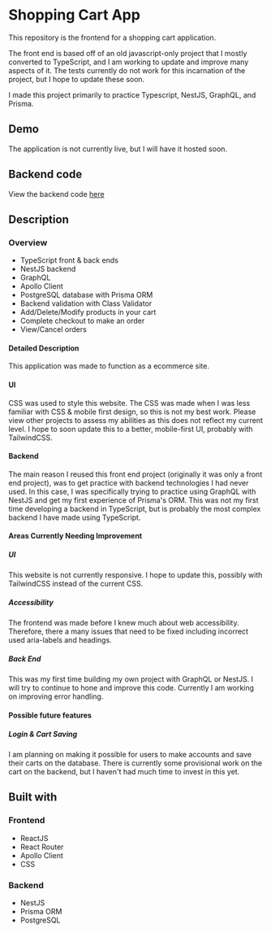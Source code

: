 # Shopping Cart App

This repository is the frontend for a shopping cart application.

The front end is based off of an old javascript-only project that I mostly converted to TypeScript, and I am working to update and improve many aspects of it. The tests currently do not work for this incarnation of the project, but I hope to update these soon.

I made this project primarily to practice Typescript, NestJS, GraphQL, and Prisma.

## Demo

The application is not currently live, but I will have it hosted soon.

## Backend code

View the backend code [here](https://github.com/Stillwell-C/shoppingCartAPI)

## Description

### Overview

- TypeScript front & back ends
- NestJS backend
- GraphQL
- Apollo Client
- PostgreSQL database with Prisma ORM
- Backend validation with Class Validator
- Add/Delete/Modify products in your cart
- Complete checkout to make an order
- View/Cancel orders

#### Detailed Description

This application was made to function as a ecommerce site.

#### UI

CSS was used to style this website. The CSS was made when I was less familiar with CSS & mobile first design, so this is not my best work. Please view other projects to assess my abilities as this does not reflect my current level. I hope to soon update this to a better, mobile-first UI, probably with TailwindCSS.

#### Backend

The main reason I reused this front end project (originally it was only a front end project), was to get practice with backend technologies I had never used. In this case, I was specifically trying to practice using GraphQL with NestJS and get my first experience of Prisma's ORM. This was not my first time developing a backend in TypeScript, but is probably the most complex backend I have made using TypeScript.

#### Areas Currently Needing Improvement

##### UI

This website is not currently responsive. I hope to update this, possibly with TailwindCSS instead of the current CSS.

##### Accessibility

The frontend was made before I knew much about web accessibility. Therefore, there a many issues that need to be fixed including incorrect used aria-labels and headings.

##### Back End

This was my first time building my own project with GraphQL or NestJS. I will try to continue to hone and improve this code. Currently I am working on improving error handling.

#### Possible future features

##### Login & Cart Saving

I am planning on making it possible for users to make accounts and save their carts on the database. There is currently some provisional work on the cart on the backend, but I haven't had much time to invest in this yet.

## Built with

### Frontend

- ReactJS
- React Router
- Apollo Client
- CSS

### Backend

- NestJS
- Prisma ORM
- PostgreSQL
